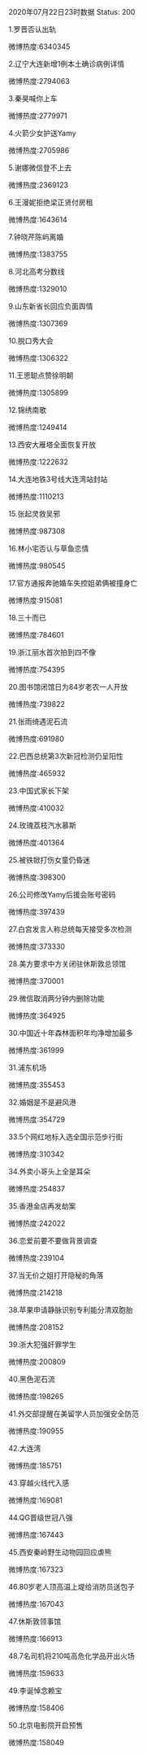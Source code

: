 2020年07月22日23时数据
Status: 200

1.罗晋否认出轨

微博热度:6340345

2.辽宁大连新增1例本土确诊病例详情

微博热度:2794063

3.秦昊喊你上车

微博热度:2779971

4.火箭少女护送Yamy

微博热度:2705986

5.谢娜微信登不上去

微博热度:2369123

6.王漫妮拒绝梁正贤付房租

微博热度:1643614

7.钟晓芹陈屿离婚

微博热度:1383755

8.河北高考分数线

微博热度:1329010

9.山东新省长回应负面舆情

微博热度:1307369

10.脱口秀大会

微博热度:1306322

11.王思聪点赞徐明朝

微博热度:1305899

12.锦绣南歌

微博热度:1249414

13.西安大雁塔全面恢复开放

微博热度:1222632

14.大连地铁3号线大连湾站封站

微博热度:1110213

15.张起灵救吴邪

微博热度:987308

16.林小宅否认与草鱼恋情

微博热度:980545

17.官方通报奔驰婚车失控姐弟俩被撞身亡

微博热度:915081

18.三十而已

微博热度:784601

19.浙江丽水首次拍到四不像

微博热度:754395

20.图书馆闭馆日为84岁老农一人开放

微博热度:739822

21.张雨绮遇泥石流

微博热度:691980

22.巴西总统第3次新冠检测仍呈阳性

微博热度:465932

23.中国式家长下架

微博热度:410032

24.玫瑰荔枝汽水慕斯

微博热度:401364

25.被铁锨打伤女童仍昏迷

微博热度:398300

26.公司修改Yamy后援会账号密码

微博热度:397439

27.白宫发言人称总统每天接受多次检测

微博热度:373330

28.美方要求中方关闭驻休斯敦总领馆

微博热度:370001

29.微信取消两分钟内删除功能

微博热度:364925

30.中国近十年森林面积年均净增加最多

微博热度:361999

31.浦东机场

微博热度:355453

32.婚姻是不是避风港

微博热度:354729

33.5个网红地标入选全国示范步行街

微博热度:310342

34.外卖小哥头上全是耳朵

微博热度:254837

35.香港金店再发劫案

微博热度:242022

36.恋爱前要不要做背景调查

微博热度:239104

37.当无价之姐打开隐秘的角落

微博热度:214218

38.苹果申请静脉识别专利能分清双胞胎

微博热度:208152

39.浙大犯强奸罪学生

微博热度:200809

40.黑色泥石流

微博热度:198265

41.外交部提醒在美留学人员加强安全防范

微博热度:190955

42.大连湾

微博热度:185751

43.穿越火线代入感

微博热度:169081

44.QG晋级世冠八强

微博热度:167443

45.西安秦岭野生动物园回应虐熊

微博热度:167323

46.80岁老人顶高温上堤给消防员送包子

微博热度:167043

47.休斯敦领事馆

微博热度:166913

48.7名司机将210吨高危化学品开出火场

微博热度:159633

49.李诞悼念赖宝

微博热度:158406

50.北京电影院开启预售

微博热度:158049

